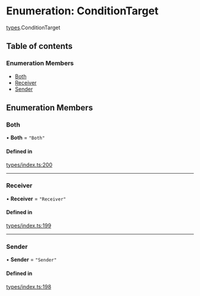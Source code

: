 # Enumeration: ConditionTarget

[types](../wiki/types).ConditionTarget

## Table of contents

### Enumeration Members

- [Both](../wiki/types.ConditionTarget#both)
- [Receiver](../wiki/types.ConditionTarget#receiver)
- [Sender](../wiki/types.ConditionTarget#sender)

## Enumeration Members

### Both

• **Both** = ``"Both"``

#### Defined in

[types/index.ts:200](https://github.com/PolymathNetwork/polymesh-sdk/blob/c37bc05d/src/types/index.ts#L200)

___

### Receiver

• **Receiver** = ``"Receiver"``

#### Defined in

[types/index.ts:199](https://github.com/PolymathNetwork/polymesh-sdk/blob/c37bc05d/src/types/index.ts#L199)

___

### Sender

• **Sender** = ``"Sender"``

#### Defined in

[types/index.ts:198](https://github.com/PolymathNetwork/polymesh-sdk/blob/c37bc05d/src/types/index.ts#L198)
